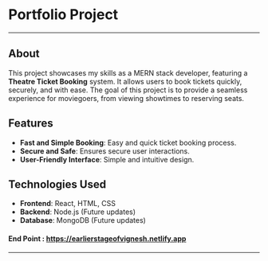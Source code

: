 # Portfolio Project 
---

## About

This project showcases my skills as a MERN stack developer, featuring a **Theatre Ticket Booking** system. It allows users to book tickets quickly, securely, and with ease. The goal of this project is to provide a seamless experience for moviegoers, from viewing showtimes to reserving seats.

## Features

- **Fast and Simple Booking**: Easy and quick ticket booking process.
- **Secure and Safe**: Ensures secure user interactions.
- **User-Friendly Interface**: Simple and intuitive design.

## Technologies Used

- **Frontend**: React, HTML, CSS
- **Backend**: Node.js (Future updates)
- **Database**: MongoDB (Future updates)

#### End Point : https://earlierstageofvignesh.netlify.app
---
